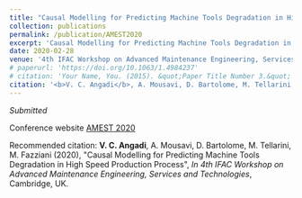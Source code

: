 ```yaml
---
title: "Causal Modelling for Predicting Machine Tools Degradation in High Speed Production Process"
collection: publications
permalink: /publication/AMEST2020
excerpt: 'Causal Modelling for Predicting Machine Tools Degradation in High Speed Production Process.'
date: 2020-02-28
venue: '4th IFAC Workshop on Advanced Maintenance Engineering, Services and Technologies, Cambridge, UK'
# paperurl: 'https://doi.org/10.1063/1.4984237'
# citation: 'Your Name, You. (2015). &quot;Paper Title Number 3.&quot; <i>Journal 1</i>. 1(3).'
citation: '<b>V. C. Angadi</b>, A. Mousavi, D. Bartolome, M. Tellarini, M. Fazziani (2020), &quot;Causal Modelling for Predicting Machine Tools Degradation in High Speed Production Process&quot;, <i>In 4th IFAC Workshop on Advanced Maintenance Engineering, Services and Technologies</i>, Cambridge, UK.'
---
```

<i>Submitted</i>

Conference website [AMEST 2020](https://www.amest2020.eng.cam.ac.uk/)

Recommended citation: <b>V. C. Angadi</b>, A. Mousavi, D. Bartolome, M. Tellarini, M. Fazziani (2020), &quot;Causal Modelling for Predicting Machine Tools Degradation in High Speed Production Process&quot;, <i>In 4th IFAC Workshop on Advanced Maintenance Engineering, Services and Technologies</i>, Cambridge, UK.